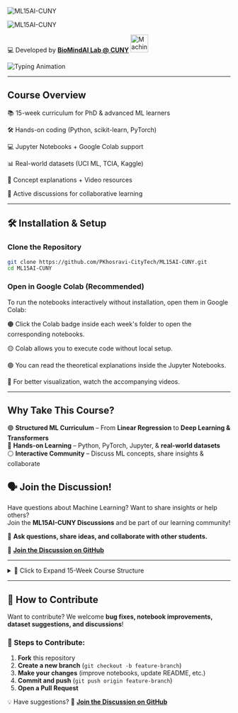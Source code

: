 ![ML15AI-CUNY](https://img.shields.io/badge/ML15AI--CUNY-Master%20Machine%20Learning%20%26%20AI%20in%2015%20Weeks-orange?style=for-the-badge&logo=python)

![ML15AI-CUNY](https://readme-typing-svg.herokuapp.com/?font=Fira+Code&size=22&pause=1000&color=F7A41D&width=700&lines=ML15AI-CUNY%3A+Master+Machine+Learning+%26+AI+in+15+Weeks!)

💻 Developed by **[BioMindAI Lab @ CUNY](https://sites.google.com/view/biomind-ai-lab)** <img src="https://upload.wikimedia.org/wikipedia/commons/6/64/Dall-e_3_%28jan_%2724%29_artificial_intelligence_icon.png" alt="Machine Learning Icon" width="40"/>


![Typing Animation](https://readme-typing-svg.herokuapp.com/?font=Fira+Code&size=22&pause=1000&color=00C853&width=900&lines=ML+%26+AI+course+blending+theory%2C+coding%2C+and+real-world+applications)

---

## Course Overview  

📚 15-week curriculum for PhD & advanced ML learners

🛠️ Hands-on coding (Python, scikit-learn, PyTorch)

💻 Jupyter Notebooks + Google Colab support

📊 Real-world datasets (UCI ML, TCIA, Kaggle)

🎥 Concept explanations + Video resources

📌 Active discussions for collaborative learning

---

## 🛠 Installation & Setup  
### **Clone the Repository**
```bash
git clone https://github.com/PKhosravi-CityTech/ML15AI-CUNY.git
cd ML15AI-CUNY
```
### Open in Google Colab (Recommended)
To run the notebooks interactively without installation, open them in Google Colab:

🟠 Click the Colab badge inside each week's folder to open the corresponding notebooks.

🟡 Colab allows you to execute code without local setup.

🟢 You can read the theoretical explanations inside the Jupyter Notebooks.

🔵 For better visualization, watch the accompanying videos.

---

## Why Take This Course?

🟣 **Structured ML Curriculum** – From **Linear Regression** to **Deep Learning & Transformers**  
🔴 **Hands-on Learning** – Python, PyTorch, Jupyter, & **real-world datasets**  
⚪ **Interactive Community** – Discuss ML concepts, share insights & collaborate  


## 🗣 Join the Discussion!  

Have questions about Machine Learning? Want to share insights or help others?  
Join the **ML15AI-CUNY Discussions** and be part of our learning community!  

📢 **Ask questions, share ideas, and collaborate with other students.**  

🔗 **[Join the Discussion on GitHub](https://github.com/PKhosravi-CityTech/ML15AI-CUNY/discussions)**  

---

<details>
  <summary>📅 Click to Expand 15-Week Course Structure</summary>

| **Week** | **Topic** | **Key Concepts & Hands-On** |
|---------|----------|---------------------------|
| 🟠 **Week 01** | 🔥 Introduction to ML | Supervised vs. Unsupervised, Generative vs. Discriminative Learning |
| 🟡 **Week 02** | 📊 Regression (Linear & Logistic) | Implementing regression models, Bias-Variance Tradeoff |
| 🟢 **Week 03** | 🌲 Decision Trees & Ensemble Methods | Random Forests, Boosting (XGBoost) |
| 🔵 **Week 04** | 🎯 SVMs & Kernel Methods | Understanding hyperplane margins, Kernel trick |
| 🟣 **Week 05** | 🔗 Clustering | K-Means, Hierarchical Clustering, DBSCAN |
| 🔴 **Week 06** | ✂️ Dimensionality Reduction | PCA, LDA, t-SNE for visualization |
| ⚫ **Week 07** | 📌 Bayesian Learning & Frequentist Methods | Bayesian inference, probability updates |
| ⚪ **Week 08** | 🧠 Neural Networks | Implementing Feedforward Neural Networks with PyTorch |
| 🏆 **Week 09** | 🖼️ Deep Learning (CNNs) | Image classification using CNNs |
| 🎙 **Week 10** | 📖 Transformers & NLP | Implementing BERT & transformer models for NLP |
| 🎮 **Week 11** | 🕹 Reinforcement Learning | Q-Learning, Policy Gradients, OpenAI Gym |
| ⚖ **Week 12** | 🌍 Fairness & Ethics in AI | Bias detection, Explainable AI |
| 🧑‍🏫 **Week 13** | 🎓 VC Theory & Large Margin Classifiers | Theoretical ML concepts |
| 🏁 **Week 14** | 🎤 Student Presentations | Final project presentations |
| 🎯 **Week 15** | 📝 Final Exam & Course Wrap-Up | Comprehensive review |

</details>

---

## 🤝 How to Contribute

Want to contribute? We welcome **bug fixes, notebook improvements, dataset suggestions, and discussions**!

### 📝 Steps to Contribute:
1. **Fork** this repository  
2. **Create a new branch** (`git checkout -b feature-branch`)  
3. **Make your changes** (improve notebooks, update README, etc.)  
4. **Commit and push** (`git push origin feature-branch`)  
5. **Open a Pull Request**  

💡 Have suggestions? 🔗 **[Join the Discussion on GitHub](https://github.com/PKhosravi-CityTech/ML15AI-CUNY/discussions)** 


